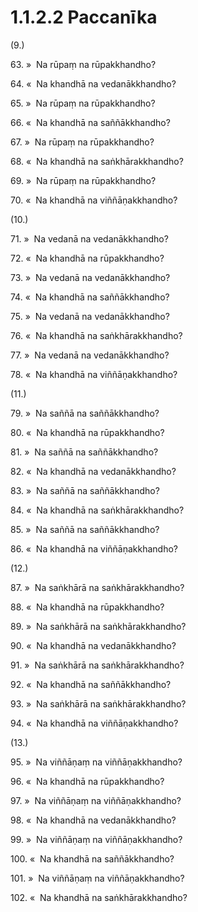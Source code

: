 

# 1.1.2.2 Paccanīka





(9.)

63\. »  Na rūpaṃ na rūpakkhandho?

64\. «  Na khandhā na vedanākkhandho?

65\. »  Na rūpaṃ na rūpakkhandho?

66\. «  Na khandhā na saññākkhandho?

67\. »  Na rūpaṃ na rūpakkhandho?

68\. «  Na khandhā na saṅkhārakkhandho?

69\. »  Na rūpaṃ na rūpakkhandho?

70\. «  Na khandhā na viññāṇakkhandho?

(10.)

71\. »  Na vedanā na vedanākkhandho?

72\. «  Na khandhā na rūpakkhandho?

73\. »  Na vedanā na vedanākkhandho?

74\. «  Na khandhā na saññākkhandho?

75\. »  Na vedanā na vedanākkhandho?

76\. «  Na khandhā na saṅkhārakkhandho?

77\. »  Na vedanā na vedanākkhandho?

78\. «  Na khandhā na viññāṇakkhandho?

(11.)

79\. »  Na saññā na saññākkhandho?

80\. «  Na khandhā na rūpakkhandho?

81\. »  Na saññā na saññākkhandho?

82\. «  Na khandhā na vedanākkhandho?

83\. »  Na saññā na saññākkhandho?

84\. «  Na khandhā na saṅkhārakkhandho?

85\. »  Na saññā na saññākkhandho?

86\. «  Na khandhā na viññāṇakkhandho?

(12.)

87\. »  Na saṅkhārā na saṅkhārakkhandho?

88\. «  Na khandhā na rūpakkhandho?

89\. »  Na saṅkhārā na saṅkhārakkhandho?

90\. «  Na khandhā na vedanākkhandho?

91\. »  Na saṅkhārā na saṅkhārakkhandho?

92\. «  Na khandhā na saññākkhandho?

93\. »  Na saṅkhārā na saṅkhārakkhandho?

94\. «  Na khandhā na viññāṇakkhandho?

(13.)

95\. »  Na viññāṇaṃ na viññāṇakkhandho?

96\. «  Na khandhā na rūpakkhandho?

97\. »  Na viññāṇaṃ na viññāṇakkhandho?

98\. «  Na khandhā na vedanākkhandho?

99\. »  Na viññāṇaṃ na viññāṇakkhandho?

100\. «  Na khandhā na saññākkhandho?

101\. »  Na viññāṇaṃ na viññāṇakkhandho?

102\. «  Na khandhā na saṅkhārakkhandho?



